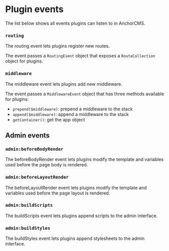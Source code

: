 # Plugin events
The list below shows all events plugins can listen to in AnchorCMS.

### `routing`
The routing event lets plugins register new routes.

The event passes a `RoutingEvent` object that exposes a `RouteCollection` object for plugins.

### `middleware`
The middleware event lets plugins add new middleware.

The event passes a `MiddlewareEvent` object that has three methods available for plugins:

 - `prepend($middleware)`: prepend a middleware to the stack
 - `append($middleware)`: append a middleware to the stack
 - `getContainer()`: get the app object


## Admin events

### `admin:beforeBodyRender`
The beforeBodyRender event lets plugins modify the template and variables used before the page body is rendered.

### `admin:beforeLayoutRender`
The beforeLayoutRender event lets plugins modify the template and variables used before the page layout is rendered.


### `admin:buildScripts`
The buildScripts event lets plugins append scripts to the admin interface.

### `admin:buildStyles`
The buildStyles event lets plugins append stylesheets to the admin interface.

